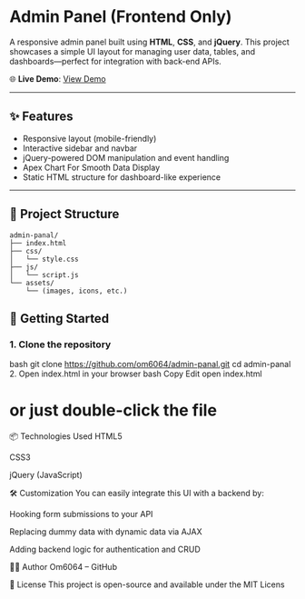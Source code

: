 # Admin Panel (Frontend Only)

A responsive admin panel built using **HTML**, **CSS**, and **jQuery**. This project showcases a simple UI layout for managing user data, tables, and dashboards—perfect for integration with back-end APIs.

🌐 **Live Demo**: [View Demo](https://om6064.github.io/admin-panal/)

---

## ✨ Features

- Responsive layout (mobile-friendly)
- Interactive sidebar and navbar
- jQuery-powered DOM manipulation and event handling
- Apex Chart For Smooth Data Display
- Static HTML structure for dashboard-like experience

---

## 📁 Project Structure

```text
admin-panal/
├── index.html
├── css/
│   └── style.css
├── js/
│   └── script.js
└── assets/
    └── (images, icons, etc.)
```

## 🚀 Getting Started

### 1. Clone the repository

bash
git clone https://github.com/om6064/admin-panal.git
cd admin-panal
2. Open index.html in your browser
bash
Copy
Edit
open index.html
# or just double-click the file
📦 Technologies Used
HTML5

CSS3

jQuery (JavaScript)

🛠️ Customization
You can easily integrate this UI with a backend by:

Hooking form submissions to your API

Replacing dummy data with dynamic data via AJAX

Adding backend logic for authentication and CRUD

🧑‍💻 Author
Om6064 – GitHub

📄 License
This project is open-source and available under the MIT Licens
